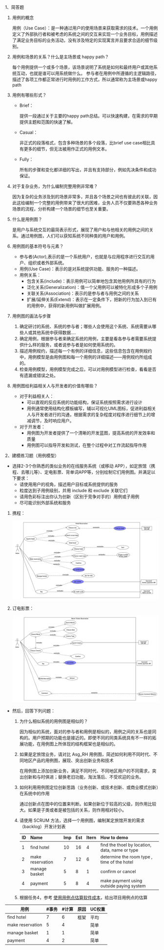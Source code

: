 1、简答题

1. 用例的概念

   用例（Use Case）：是一种通过用户的使用场景来获取需求的技术。一个用例定义了外部执行者和被考虑的系统之间的交互来实现一个业务目标，用例描述了满足业务目标的业务活动，没有涉及特定的实现寓言并且要求合适的细节级别。

2. 用例和场景的关系？什么是主场景或 happy path？

   每个用例提供一个或多个场景，该场景说明了系统是如何和最终用户或其他系统互动，也就是谁可以用系统做什么。 参与者在用例中所遵循的主逻辑路径，描述了各项工作都正常进行时用例的工作方式，所以通常称为主场景或happy path

3. 用例有哪些形式？

   - Brief：

     提供一段通过关于主要的happy path总结。可以快速构建，在需求的早期提供主题和范围的快速了解。

   - Casual：

     非正式的段落格式，包含多种场景的多个段落，比brief use case相比具有更多的细节，但无法被用作正式的用例文本。

   - Fully：

     所有的步骤和变化都详细的写出，并且有支持部分，例如先决条件和成功保证。

4. 对于复杂业务，为什么编制完整用例非常难？

   因为复杂的业务涉及到的场景非常多，并且各个场景之间也有彼此的关联，因此这给编制一个完整的用例带来了很大的困难，业务人员不仅要熟悉各种业务场景的流程，分析构建一个场景的细节也至关重要。

5. 什么是用例图？

   是用户与系统交互的最简表示形式，展现了用户和与他相关的用例之间的关系。通过用例图，人们可以获知系统不同种类的用户和用例。

6. 用例图的基本符号与元素？

   - 参与者(Actor),表示的是一个系统用户，也就是与应用程序进行交互的用户、组织或者外部系统。
   - 用例(Use Case)：表示的是对系统提供功能、服务的一种描述。
   - 用例关系：
     - 包含关系(include)：表示用例可以简单地包含其他用例所具有的行为
     - 泛化关系(Generalization)：值一个父用例可以被特化形成多个子用例
     - 关联关系(Association)：表示的是参与者与用例之间的关系
     - 扩展/延伸关系(Extend)：表示在一定条件下，把新的行为加入到已有的用例中，获得的新用例叫做扩展用例。

7. 用例图的画法与步骤

   1. 确定研讨的系统、系统的参与者；哪些人会使用这个系统、系统需要从哪些人或其他系统中获得数据….
   2. 确定用例，根据参与者来确定系统的用例，主要是看各参与者需要系统提供什么样的服务，或者说参与者是如何使用系统的。
   3. 描述用例规约，描述每一个有例的详细信息，这些信息包含在用例规约中，用例模型是由用例图和每一个用例的详细描述――用例规约所组成的。
   4. 检查用例模型，用例模型完成之后，可以对用例模型进行检查，看看是否有遗漏或错误之处。

8. 用例图给利益相关人与开发者的价值有哪些？

   - 对于利益相关人：
     - 可以直观的反应系统的功能结构，保证系统按照需求进行设计
     - 用例通常使用结构化模板编写，辅以可视化UML图标，促进利益相关人与开发者进行的沟通，根据需求的复杂程度对程序进行细节上的增减调节，及时响应用户。
   - 对于开发者：
     - 用例图为开发者提供了一个清晰的开发蓝图，提高系统的开发效率和质量
     - 用例图可以指导开发和测试，在整个过程中对工作流起指导作用

2、建模练习题（用例模型）

- 选择2-3个你熟悉的类似业务的在线服务系统（或移动 APP），如定旅馆（携程、去哪儿等）、定电影票、背单词APP等，分别绘制它们用例图。并满足以下要求：
  - 请使用用户的视角，描述用户目标或系统提供的服务
  - 粒度达到子用例级别，并用 include 和 exclude 关联它们
  - 请用色彩标注出你认为创新（区别于竞争对手的）用例或子用例
  - 尽可能识别外部系统和服务

1. 携程：

   ![1](./pic/1.jpg)

2. 订电影票：

   ![2](./pic/2.jpg)

   

- 然后，回答下列问题：

  1. 为什么相似系统的用例图是相似的？

     因为相似的系统，面对的参与者和用例是相似的，用例之间的关系也是同构的。用户预期的功能也是接近的。即使不同的同类系统具有不一样的拓展功能，在用例图上所体现的结构框架也是相似的。

  2. 如果是定旅馆业务，请对比 Asg_RH 用例图，简述如何利用不同时代、不同地区产品的用例图，展现、突出创新业务和技术

     在用例图上添加创新业务，满足不同时代、不同地区用户的不同需求，突出创新和与时俱进；替换老旧功能，淘汰落后、不受欢迎的业务。

  3. 如何利用用例图定位创新思路（业务创新、或技术创新、或商业模式创新）在系统中的作用

     通过创新点在图中的位置来判断。如果创新位于较高的父级，则作用比较大。如果是子类或者是被包括的关系，则作用相对较小。

  4. 请使用 SCRUM 方法，选择一个用例图，编制某定旅馆开发的需求（backlog）开发计划表

     | ID   | Name             | Imp  | Est  | Itern | How to demo                                    |
     | ---- | ---------------- | ---- | ---- | ----- | ---------------------------------------------- |
     | 1    | find hotel       | 10   | 16   | 4     | find the thoel by location, data, name or type |
     | 2    | make reservation | 7    | 12   | 6     | determine the room type , time of the hotel    |
     | 3    | manage basket    | 5    | 8    | 1     | confirm or cancel                              |
     | 4    | payment          | 5    | 8    | 4     | make payment using outside paying system       |

     

  5. 根据任务4，参考 [使用用例点估算软件成本](https://www.ibm.com/developerworks/cn/rational/edge/09/mar09/collaris_dekker/index.html)，给出项目用例点的估算

| 用例             | \#事务 | \#计算 | 原因 | UC权重 |
| ---------------- | ------ | ------ | ---- | ------ |
| find hotel       | 7      | 6      | 框架 | 平均   |
| make reservation | 5      | 4      |      | 简单   |
| manage basket    | 1      | 1      |      | 简单   |
| payment          | 4      | 2      |      | 简单   |

